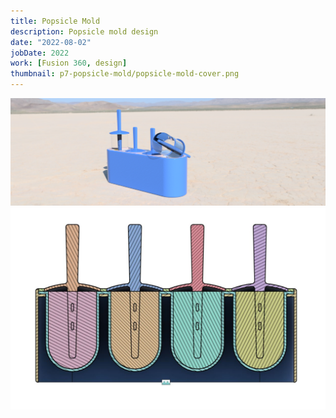 ```yaml
---
title: Popsicle Mold
description: Popsicle mold design
date: "2022-08-02"
jobDate: 2022
work: [Fusion 360, design]
thumbnail: p7-popsicle-mold/popsicle-mold-cover.png
---
```


[![Popsicle mold rendered](popsicle-mold-cover.png)](popsicle-mold-cover.png)
[![Popsicle mold side view](popsicle-mold2.jpg)](popsicle-mold2.jpg)